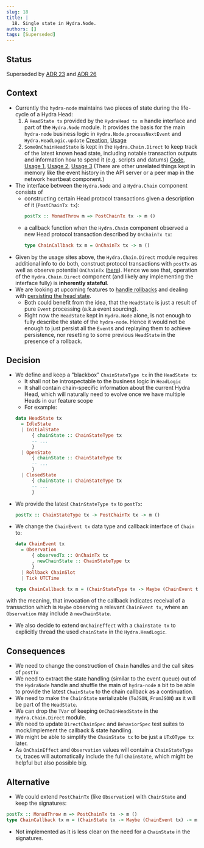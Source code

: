 ```yaml
---
slug: 18
title: | 
  18. Single state in Hydra.Node.
authors: []
tags: [Superseded]
---
```


## Status

Superseded by [ADR 23](/adr/23) and [ADR 26](/adr/26)

## Context

* Currently the `hydra-node` maintains two pieces of state during the life-cycle of a Hydra Head:
  1. A `HeadState tx` provided by the `HydraHead tx m` handle interface and part of the `Hydra.Node` module. It provides the basis for the main `hydra-node` business logic in `Hydra.Node.processNextEvent` and `Hydra.HeadLogic.update`
  [Creation](https://github.com/cardano-scaling/hydra/blob/a98e2907c4e425de2736782793383aad63132c14/hydra-node/src/Hydra/Node.hs#L256-L257), [Usage](https://github.com/cardano-scaling/hydra/blob/a98e2907c4e425de2736782793383aad63132c14/hydra-node/src/Hydra/Node.hs#L174)
  2. `SomeOnChainHeadState` is kept in the `Hydra.Chain.Direct` to keep track of the latest known head state, including notable transaction outputs and information how to spend it (e.g. scripts and datums)
  [Code](https://github.com/input-output-hk/hydra/blob/a98e2907c4e425de2736782793383aad63132c14/hydra-node/src/Hydra/Chain/Direct.hs#L156-L162), [Usage 1](https://github.com/input-output-hk/hydra/blob/a98e2907c4e425de2736782793383aad63132c14/hydra-node/src/Hydra/Chain/Direct.hs#L449), [Usage 2](https://github.com/input-output-hk/hydra/blob/a98e2907c4e425de2736782793383aad63132c14/hydra-node/src/Hydra/Chain/Direct.hs#L414), [Usage 3](https://github.com/input-output-hk/hydra/blob/a98e2907c4e425de2736782793383aad63132c14/hydra-node/src/Hydra/Chain/Direct.hs#L349-L352)
  (There are other unrelated things kept in memory like the event history in the API server or a peer map in the network heartbeat component.)
* The interface between the `Hydra.Node` and a `Hydra.Chain` component consists of 
  - constructing certain Head protocol transactions given a description of it (`PostChainTx tx`):
    ```hs
    postTx :: MonadThrow m => PostChainTx tx -> m ()
    ```
  - a callback function when the `Hydra.Chain` component observed a new Head protocol transaction described by `OnChainTx tx`:
    ```hs
    type ChainCallback tx m = OnChainTx tx -> m ()
    ```
* Given by the usage sites above, the `Hydra.Chain.Direct` module requires additional info to do both, construct protocol transactions with `postTx` as well as observe potential `OnChainTx` ([here](https://github.com/input-output-hk/hydra/blob/a98e2907c4e425de2736782793383aad63132c14/hydra-node/src/Hydra/Chain/Direct.hs#L333-L336)). Hence we see that, operation of the `Hydra.Chain.Direct` component (and likely any implementing the interface fully) is **inherently stateful**.
* We are looking at upcoming features to [handle rollbacks](https://github.com/cardano-scaling/hydra/issues/185) and dealing with [persisting the head state](https://github.com/cardano-scaling/hydra/issues/187).
  - Both could benefit from the idea, that the `HeadState` is just a result of pure `Event` processing (a.k.a event sourcing).
  - Right now the `HeadState` kept in `Hydra.Node` alone, is not enough to fully describe the state of the `hydra-node`. Hence it would not be enough to just persist all the `Event`s and replaying them to achieve persistence, nor resetting to some previous `HeadState` in the presence of a rollback.

## Decision

* We define and keep a "blackbox" `ChainStateType tx` in the `HeadState tx`
  - It shall not be introspectable to the business logic in `HeadLogic`
  - It shall contain chain-specific information about the current Hydra Head, which will naturally need to evolve once we have multiple Heads in our feature scope
  - For example:
  ```hs
  data HeadState tx
    = IdleState
    | InitialState
        { chainState :: ChainStateType tx
        -- ...
        }
    | OpenState
        { chainState :: ChainStateType tx
        -- ...
        }
    | ClosedState
        { chainState :: ChainStateType tx
        -- ...
        }
  ```
* We provide the latest `ChainStateType tx` to `postTx`:
  ```hs
  postTx :: ChainStateType tx -> PostChainTx tx -> m ()
  ```
* We change the `ChainEvent tx` data type and callback interface of `Chain` to:
  ```hs
  data ChainEvent tx
    = Observation
        { observedTx :: OnChainTx tx
        , newChainState :: ChainStateType tx
        }
    | Rollback ChainSlot
    | Tick UTCTime

  type ChainCallback tx m = (ChainStateType tx -> Maybe (ChainEvent tx)) -> m ()
  ```
with the meaning, that invocation of the callback indicates receival of a transaction which is `Maybe` observing a relevant `ChainEvent tx`, where an `Observation` may include a `newChainState`.
* We also decide to extend `OnChainEffect` with a `ChainState tx` to explicitly
  thread the used `chainState` in the `Hydra.HeadLogic`.

## Consequences

* We need to change the construction of `Chain` handles and the call sites of `postTx`
* We need to extract the state handling (similar to the event queue) out of the `HydraNode` handle and shuffle the main of `hydra-node` a bit to be able to provide the latest `ChainState` to the chain callback as a continuation.
* We need to make the `ChainState` serializable (`ToJSON`, `FromJSON`) as it will be part of the `HeadState`.
* We can drop the `TVar` of keeping `OnChainHeadState` in the `Hydra.Chain.Direct` module.
* We need to update `DirectChainSpec` and `BehaviorSpec` test suites to mock/implement the callback & state handling.
* We might be able to simplify the `ChainState tx` to be just a `UTxOType tx` later.
* As `OnChainEffect` and `Observation` values will contain a `ChainStateType tx`, traces will automatically include the full `ChainState`, which might be helpful but also possible big. 

## Alternative

* We could extend `PostChainTx` (like `Observation`) with `ChainState` and keep the signatures:
```hs
postTx :: MonadThrow m => PostChainTx tx -> m ()
type ChainCallback tx m = (ChainState tx -> Maybe (ChainEvent tx) -> m ()
```
  - Not implemented as it is less clear on the need for a `ChainState` in the signatures.

